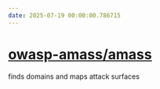 ```yaml
---
date: 2025-07-19 00:00:00.786715
---
```


# [owasp-amass/amass](https://github.com/owasp-amass/amass)

finds domains and maps attack surfaces